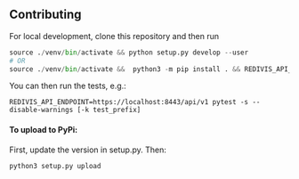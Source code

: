
## Contributing
For local development, clone this repository and then run
```py
source ./venv/bin/activate && python setup.py develop --user
# OR
source ./venv/bin/activate &&  python3 -m pip install . && REDIVIS_API_ENDPOINT=https://localhost:8443/api/v1 python3 -W ignore
```
You can then run the tests, e.g.: 
```
REDIVIS_API_ENDPOINT=https://localhost:8443/api/v1 pytest -s --disable-warnings [-k test_prefix]
```
#### To upload to PyPi:  
First, update the version in setup.py. Then:
```
python3 setup.py upload
```